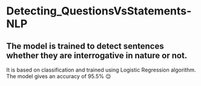# Detecting_QuestionsVsStatements-NLP

## The model is trained to detect sentences whether they are interrogative in nature or not.

It is based on classification and trained using Logistic Regression algorithm. The model gives an accuracy of 95.5% :relieved:
